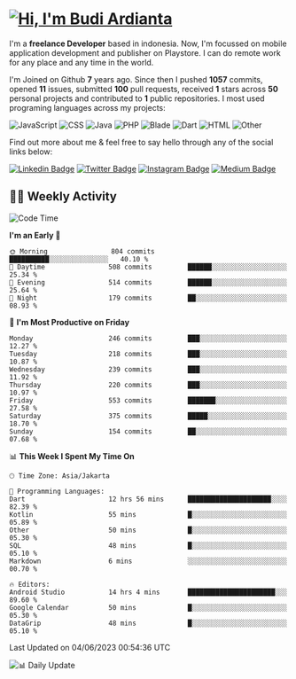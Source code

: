 # [![Hi, I'm Budi Ardianta](https://readme-typing-svg.herokuapp.com?size=24&vCenter=true&lines=%F0%9F%91%8B+Hi%2C+I'm+Budi+Ardianta+;%F0%9F%92%BB+Android+And+Web+Developer+)](https://git.io/typing-svg)

I'm a **freelance Developer** based in indonesia. Now, I'm focussed on mobile application development and publisher on Playstore. I can do remote work for any place and any time in the world.

I'm Joined on Github **7** years ago. Since then I pushed **1057** commits, opened **11** issues, submitted **100** pull requests, received **1** stars across **50** personal projects and contributed to **1** public repositories.
I most used programing languages across my projects:

![JavaScript](https://img.shields.io/badge/-JavaScript-%23f1e05a?style=flat&logo=JavaScript&logoColor=white)
![CSS](https://img.shields.io/badge/-CSS-%23563d7c?style=flat&logo=CSS&logoColor=white)
![Java](https://img.shields.io/badge/-Java-%23b07219?style=flat&logo=Java&logoColor=white)
![PHP](https://img.shields.io/badge/-PHP-%234F5D95?style=flat&logo=PHP&logoColor=white)
![Blade](https://img.shields.io/badge/-Blade-%23f7523f?style=flat&logo=Blade&logoColor=white)
![Dart](https://img.shields.io/badge/-Dart-%2300B4AB?style=flat&logo=Dart&logoColor=white)
![HTML](https://img.shields.io/badge/-HTML-%23e34c26?style=flat&logo=HTML&logoColor=white)
![Other](https://img.shields.io/badge/-Other-%23ededed?style=flat&logo=Other&logoColor=white)

Find out more about me & feel free to say hello through any of the social links below:

[![Linkedin Badge](https://img.shields.io/badge/-budiardianata-blue?style=flat&logo=Linkedin&logoColor=white&link=https://www.linkedin.com/in/budiardianata/)](https://www.linkedin.com/in/budiardianata/)
[![Twitter Badge](https://img.shields.io/badge/-budiardianata-%231DA1F2.svg?style=flat&logo=twitter&logoColor=white&link=https://www.twitter.com/budiardianata)](https://www.linkedin.com/in/budiardianata/)
[![Instagram Badge](https://img.shields.io/badge/-budiardianata-purple?style=flat&logo=instagram&logoColor=white&link=https://instagram.com/budiardianata/)](https://instagram.com/budiardianata)
[![Medium Badge](https://img.shields.io/badge/-@budiardianata-%2312100E.svg?style=flat&logo=Medium&logoColor=white&link=https://medium.com/@budiardianata/)](https://medium.com/@budiardianata)

## 👨‍💻 Weekly Activity
<!--START_SECTION:waka-->
![Code Time](http://img.shields.io/badge/Code%20Time-1%2C759%20hrs%2025%20mins-blue)

**I'm an Early 🐤** 

```text
🌞 Morning                804 commits         ██████████░░░░░░░░░░░░░░░   40.10 % 
🌆 Daytime                508 commits         ██████░░░░░░░░░░░░░░░░░░░   25.34 % 
🌃 Evening                514 commits         ██████░░░░░░░░░░░░░░░░░░░   25.64 % 
🌙 Night                  179 commits         ██░░░░░░░░░░░░░░░░░░░░░░░   08.93 % 
```
📅 **I'm Most Productive on Friday** 

```text
Monday                   246 commits         ███░░░░░░░░░░░░░░░░░░░░░░   12.27 % 
Tuesday                  218 commits         ███░░░░░░░░░░░░░░░░░░░░░░   10.87 % 
Wednesday                239 commits         ███░░░░░░░░░░░░░░░░░░░░░░   11.92 % 
Thursday                 220 commits         ███░░░░░░░░░░░░░░░░░░░░░░   10.97 % 
Friday                   553 commits         ███████░░░░░░░░░░░░░░░░░░   27.58 % 
Saturday                 375 commits         █████░░░░░░░░░░░░░░░░░░░░   18.70 % 
Sunday                   154 commits         ██░░░░░░░░░░░░░░░░░░░░░░░   07.68 % 
```


📊 **This Week I Spent My Time On** 

```text
🕑︎ Time Zone: Asia/Jakarta

💬 Programming Languages: 
Dart                     12 hrs 56 mins      █████████████████████░░░░   82.39 % 
Kotlin                   55 mins             █░░░░░░░░░░░░░░░░░░░░░░░░   05.89 % 
Other                    50 mins             █░░░░░░░░░░░░░░░░░░░░░░░░   05.30 % 
SQL                      48 mins             █░░░░░░░░░░░░░░░░░░░░░░░░   05.10 % 
Markdown                 6 mins              ░░░░░░░░░░░░░░░░░░░░░░░░░   00.70 % 

🔥 Editors: 
Android Studio           14 hrs 4 mins       ██████████████████████░░░   89.60 % 
Google Calendar          50 mins             █░░░░░░░░░░░░░░░░░░░░░░░░   05.30 % 
DataGrip                 48 mins             █░░░░░░░░░░░░░░░░░░░░░░░░   05.10 % 
```


 Last Updated on 04/06/2023 00:54:36 UTC
<!--END_SECTION:waka-->

![📊 Daily Update](https://github.com/budiardianata/budiardianata/actions/workflows/update-activity.yml/badge.svg)

